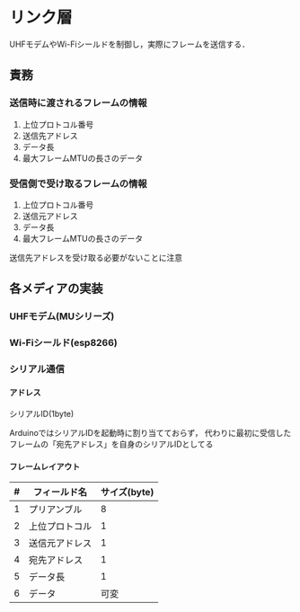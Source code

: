# リンク層

UHFモデムやWi-Fiシールドを制御し，実際にフレームを送信する．

## 責務

### 送信時に渡されるフレームの情報

1. 上位プロトコル番号
2. 送信先アドレス
3. データ長
4. 最大フレームMTUの長さのデータ

### 受信側で受け取るフレームの情報

1. 上位プロトコル番号
2. 送信元アドレス
3. データ長
4. 最大フレームMTUの長さのデータ

送信先アドレスを受け取る必要がないことに注意

## 各メディアの実装

### UHFモデム(MUシリーズ)

### Wi-Fiシールド(esp8266)

### シリアル通信

#### アドレス

シリアルID(1byte)

ArduinoではシリアルIDを起動時に割り当てておらず，
代わりに最初に受信したフレームの「宛先アドレス」を自身のシリアルIDとしてる

#### フレームレイアウト

| #   | フィールド名   | サイズ(byte) |
| --- | -------------- | ------------ |
| 1   | プリアンブル   | 8            |
| 2   | 上位プロトコル | 1            |
| 3   | 送信元アドレス | 1            |
| 4   | 宛先アドレス   | 1            |
| 5   | データ長       | 1            |
| 6   | データ         | 可変         |
